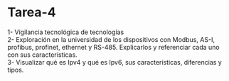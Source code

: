 # Tarea-4
1- Vigilancia tecnológica de tecnologías   
2- Exploración en la universidad de los dispositivos con Modbus, AS-I, profibus, profinet, ethernet y RS-485. Explicarlos y referenciar cada uno con sus características.  
3- Visualizar qué es Ipv4  y qué es Ipv6, sus características, diferencias y tipos.
